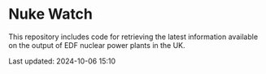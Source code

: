 # Nuke Watch

This repository includes code for retrieving the latest information available on the output of EDF nuclear power plants in the UK.

Last updated: 2024-10-06 15:10